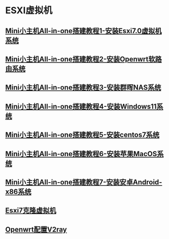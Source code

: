 # ESXI虚拟机

## [Mini小主机All-in-one搭建教程1-安装Esxi7.0虚拟机系统](Mini小主机All-in-one搭建教程1-安装Esxi7.0虚拟机系统.md)
## [Mini小主机All-in-one搭建教程2-安装Openwrt软路由系统](Mini小主机All-in-one搭建教程2-安装Openwrt软路由系统.md)
## [Mini小主机All-in-one搭建教程3-安装群晖NAS系统](Mini小主机All-in-one搭建教程3-安装群晖NAS系统.md)
## [Mini小主机All-in-one搭建教程4-安装Windows11系统](Mini小主机All-in-one搭建教程4-安装Windows11系统.md)

## [Mini小主机All-in-one搭建教程5-安装centos7系统](Mini小主机All-in-one搭建教程5-安装centos7系统.md)

## [Mini小主机All-in-one搭建教程6-安装苹果MacOS系统](Mini小主机All-in-one搭建教程6-安装苹果MacOS系统.md)

## [Mini小主机All-in-one搭建教程7-安装安卓Android-x86系统](Mini小主机All-in-one搭建教程7-安装安卓Android-x86系统.md)

## [Esxi7克隆虚拟机](Esxi7克隆虚拟机.md)

## [Openwrt配置V2ray](Openwrt配置V2ray.md)

